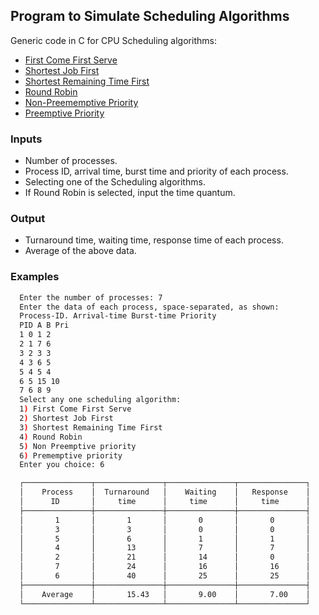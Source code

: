 ## Program to Simulate Scheduling Algorithms

Generic code in C for CPU Scheduling algorithms:
- [First Come First Serve](https://github.com/pratyushgguptaa/operating-system/blob/main/scheduling-algorithms/fcfs_sjf_srtf_rr_npp_pp.c#:~:text=void-,first_come_first_serve,-(int%20n%2C%20int*%20pro%2C%20int*%20arrival%2C%20int*%20burst)%20%7B)
- [Shortest Job First](https://github.com/pratyushgguptaa/operating-system/blob/main/scheduling-algorithms/fcfs_sjf_srtf_rr_npp_pp.c#:~:text=void-,shortest_job_first,-(int%20n%2C%20int*%20pro%2C%20int*%20arrival%2C%20int*%20burst)%20%7B)
- [Shortest Remaining Time First](https://github.com/pratyushgguptaa/operating-system/blob/main/scheduling-algorithms/fcfs_sjf_srtf_rr_npp_pp.c#:~:text=void-,shortest_remaining_time_first,-(int%20n%2C%20int*%20pro%2C%20int*%20arrival%2C%20int*%20burst)%20%7B)
- [Round Robin](https://github.com/pratyushgguptaa/operating-system/blob/main/scheduling-algorithms/fcfs_sjf_srtf_rr_npp_pp.c#:~:text=void-,round_robin,-(int%20n%2C%20int*%20pro%2C%20int*%20arrival%2C%20int*%20burst)%20%7B)
- [Non-Preememptive Priority](https://github.com/pratyushgguptaa/operating-system/blob/main/scheduling-algorithms/fcfs_sjf_srtf_rr_npp_pp.c#:~:text=%7D-,void%20non_preemptive_priority(int%20n%2C%20int*%20pro%2C%20int*%20arrival%2C%20int*%20burst%2C%20int*%20pri),-%7B)
- [Preemptive Priority](https://github.com/pratyushgguptaa/operating-system/blob/main/scheduling-algorithms/fcfs_sjf_srtf_rr_npp_pp.c#:~:text=void%20preemptive_priority(int%20n%2C%20int*%20pro%2C%20int*%20arrival%2C%20int*%20burst%2C%20int*%20pri)%20%7B)

### Inputs
- Number of processes.
- Process ID, arrival time, burst time and priority of each process.
- Selecting one of the Scheduling algorithms.
- If Round Robin is selected, input the time quantum.

### Output
- Turnaround time, waiting time, response time of each process.
- Average of the above data.

### Examples
```bash
  Enter the number of processes: 7
  Enter the data of each process, space-separated, as shown:
  Process-ID. Arrival-time Burst-time Priority
  PID A B Pri
  1 0 1 2
  2 1 7 6
  3 2 3 3
  4 3 6 5
  5 4 5 4
  6 5 15 10
  7 6 8 9
  Select any one scheduling algorithm:
  1) First Come First Serve
  2) Shortest Job First
  3) Shortest Remaining Time First
  4) Round Robin
  5) Non Preemptive priority
  6) Prememptive priority
  Enter you choice: 6

  ┌───────────────┬───────────────┬───────────────┬───────────────┐
  │    Process    │  Turnaround   │    Waiting    │   Response    │
  │      ID       │     time      │     time      │     time      │
  ├───────────────┼───────────────┼───────────────┼───────────────┤
  │       1       │       1       │       0       │       0       │
  │       3       │       3       │       0       │       0       │
  │       5       │       6       │       1       │       1       │
  │       4       │       13      │       7       │       7       │
  │       2       │       21      │       14      │       0       │
  │       7       │       24      │       16      │       16      │
  │       6       │       40      │       25      │       25      │
  ├───────────────┼───────────────┼───────────────┼───────────────┤
  │    Average    │       15.43   │       9.00    │       7.00    │
  └───────────────┴───────────────┴───────────────┴───────────────┘
```